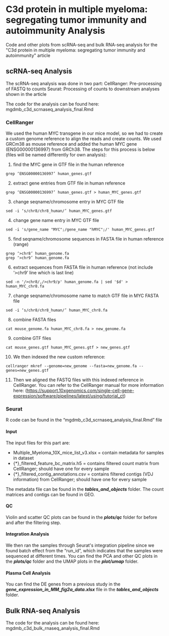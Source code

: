 # C3d protein in multiple myeloma: segregating tumor immunity and autoimmunity Analysis
Code and other plots from scRNA-seq and bulk RNA-seq analysis for the "C3d protein in multiple myeloma: segregating tumor immunity and autoimmunity" article

## scRNA-seq Analysis
The scRNA-seq analysis was done in two part:
	CellRanger: Pre-processing of FASTQ to counts
	Seurat: Processing of counts to downstream analyses shown in the article

 The code for the analysis can be found here: mgdmb_c3d_scrnaseq_analysis_final.Rmd

### CellRanger

We used the human MYC transgene in our mice model, so we had to create a custom genome reference to align the reads and create counts. We used GRCm38 as mouse reference and added the human MYC gene (ENSG00000136997) from GRCh38. The steps for this process is below (files will be named differently for own analysis):


1. find the MYC gene in GTF file in the human reference
```
grep ‘ENSG00000136997’ human_genes.gtf
```

2. extract gene entries from GTF file in human reference
```
grep ‘ENSG00000136997’ human_genes.gtf > human_MYC_genes.gtf
```

3. change seqname/chromosome entry in MYC GTF file
```
sed -i ‘s/chr8/chr8_human/’ human_MYC_genes.gtf
```

4. change gene name entry in MYC GTF file
```
sed -i 's/gene_name "MYC";/gene_name "hMYC";/' human_MYC_genes.gtf
```

5. find seqname/chromosome sequences in FASTA file in human reference (range)
```
grep ‘>chr8’ human_genome.fa
grep ‘>chr9’ human_genome.fa
```

6. extract sequences from FASTA file in human reference (not include ‘>chr9’ line which is last line)
```
sed -n '/>chr8/,/>chr9/p' human_genome.fa | sed '$d' > human_MYC_chr8.fa
```

7. change seqname/chromosome name to match GTF file in MYC FASTA file
```
sed -i ‘s/chr8/chr8_human/’ human_MYC_chr8.fa
```

8. combine FASTA files
```
cat mouse_genome.fa human_MYC_chr8.fa > new_genome.fa
```

9. combine GTF files
```
cat mouse_genes.gtf human_MYC_genes.gtf > new_genes.gtf
```

10. We then indexed the new custom reference:
```
cellranger mkref --genome=new_genome --fasta=new_genome.fa --genes=new_genes.gtf
```

11. Then we aligned the FASTQ files with this indexed reference in CellRanger. You can refer to the CellRanger manual for more information here:
(https://support.10xgenomics.com/single-cell-gene-expression/software/pipelines/latest/using/tutorial_ct)

### Seurat 

R code can be found in the “mgdmb_c3d_scrnaseq_analysis_final.Rmd” file

#### Input
The input files for this part are:
- Multiple_Myeloma_10X_mice_list_v3.xlsx = contain metadata for samples in dataset
- {*}_filtered_feature_bc_matrix.h5 = contains filtered count matrix from CellRanger; should have one for every sample
- {*}_filtered_contig_annotations.csv = contains filtered contigs (VDJ information) from CellRanger; should have one for every sample

The metadata file can be found in the ***tables_and_objects*** folder. The count matrices and contigs can be found in GEO. 

#### QC
Violin and scatter QC plots can be found in the ***plots/qc*** folder for before and after the filtering step.

#### Integration Analysis
We then ran the samples through Seurat's integration pipeline since we found batch effect from the “run_id”, which indicates that the samples were sequenced at different times. You can find the PCA and other QC plots in the ***plots/qc*** folder and the UMAP plots in the ***plot/umap*** folder. 

#### Plasma Cell Analysis
You can find the DE genes from a previous study in the ***gene_expression_in_MM_fig2a_data.xlsx*** file in the ***tables_and_objects*** folder. 

## Bulk RNA-seq Analysis

The code for the analysis can be found here: mgdmb_c3d_bulk_rnaseq_analysis_final.Rmd
